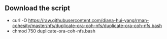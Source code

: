 ## Download the script

- curl -O https://raw.githubusercontent.com/diana-hui-yang/rman-cohesity/master/nfs/duplicate-ora-coh-nfs/duplicate-ora-coh-nfs.bash
- chmod 750 duplicate-ora-coh-nfs.bash

